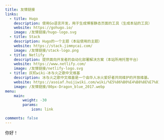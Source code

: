 ```yaml
---
title: 友情链接
links:
  - title: Hugo
    description: 使用Go语言开发，用于生成博客静态页面的工具（生成本站的工具）
    website: https://gohugo.io/
    image: /友情链接/hugo-logo.svg
  - title: Stack
    description: Hugo的一个主题（本站使用的主题）
    website: https://stack.jimmycai.com/
    image: /友情链接/stack-logo.png
  - title: Netlify
    description: 提供面向开发者的自动化部署解决方案（本站所用托管平台）
    website: https://www.netlify.com/
    image: /友情链接/netlify-logo.svg
  - title: 灰机wiki-冰与火之歌中文维基
    description: 冰与火之歌中文维基是一个由华人冰火爱好者共同维护的开放维基。
    website: https://asoiaf.huijiwiki.com/wiki/%E5%86%B0%E4%B8%8E%E7%81%AB%E4%B9%8B%E6%AD%8C%E4%B8%AD%E6%96%87%E7%BB%B4%E5%9F%BA
    image: /友情链接/80px-Dragon_blue_2017.webp
menu:
    main: 
        weight: -30
        params:
            icon: link

comments: false
---
```


你好！